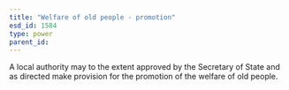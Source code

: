 ```yaml
---
title: "Welfare of old people - promotion"
esd_id: 1584
type: power
parent_id:  
---
```


A local authority may to the extent approved by the Secretary of State and as directed make provision for the promotion of the welfare of old people.

